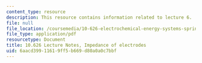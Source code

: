 ```yaml
---
content_type: resource
description: This resource contains information related to lecture 6.
file: null
file_location: /coursemedia/10-626-electrochemical-energy-systems-spring-2014/6aacd39911619ff5b669d80a0a0c7bbf_MIT10_626S14_S11lec06.pdf
file_type: application/pdf
resourcetype: Document
title: 10.626 Lecture Notes, Impedance of electrodes
uid: 6aacd399-1161-9ff5-b669-d80a0a0c7bbf
---
```

